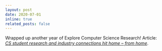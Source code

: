 ```yaml
---
layout: post
date: 2020-07-01
inline: true
related_posts: false
---
```


Wrapped up another year of Explore Computer Science Research! Article: [*CS student research and industry connections hit home – from home*](https://ai.engin.umich.edu/stories/cs-student-research-and-industry-connections-hit-home-from-home).